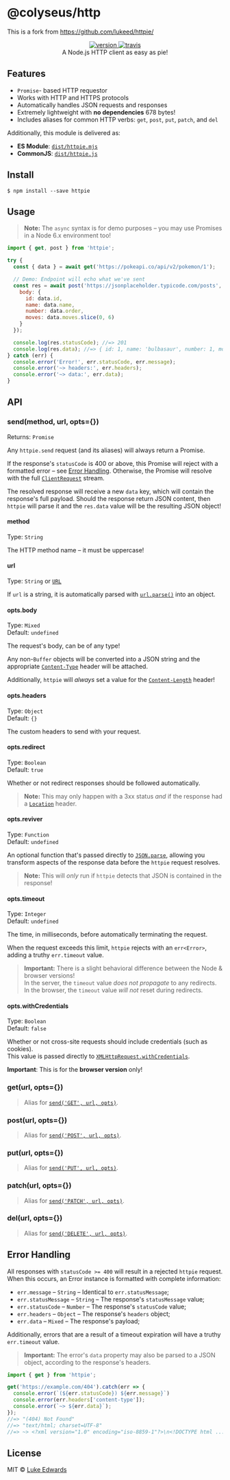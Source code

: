 # @colyseus/http

This is a fork from https://github.com/lukeed/httpie/

<div align="center">
  <a href="https://npmjs.org/package/@colyseus/http">
    <img src="https://badgen.now.sh/npm/v/@colyseus/http" alt="version" />
  </a>
  <a href="https://travis-ci.org/colyseus/httpie">
    <img src="https://badgen.now.sh/travis/colyseus/http" alt="travis" />
  </a>
</div>

<div align="center">A Node.js HTTP client as easy as pie!</div>

## Features

* `Promise`- based HTTP requestor
* Works with HTTP and HTTPS protocols
* Automatically handles JSON requests and responses
* Extremely lightweight with **no dependencies** 678 bytes!
* Includes aliases for common HTTP verbs: `get`, `post`, `put`, `patch`, and `del`

Additionally, this module is delivered as:

* **ES Module**: [`dist/httpie.mjs`](https://unpkg.com/httpie/dist/httpie.mjs)
* **CommonJS**: [`dist/httpie.js`](https://unpkg.com/httpie/dist/httpie.js)


## Install

```
$ npm install --save httpie
```


## Usage

> **Note:** The `async` syntax is for demo purposes – you may use Promises in a Node 6.x environment too!

```js
import { get, post } from 'httpie';

try {
  const { data } = await get('https://pokeapi.co/api/v2/pokemon/1');

  // Demo: Endpoint will echo what we've sent
  const res = await post('https://jsonplaceholder.typicode.com/posts', {
    body: {
      id: data.id,
      name: data.name,
      number: data.order,
      moves: data.moves.slice(0, 6)
    }
  });

  console.log(res.statusCode); //=> 201
  console.log(res.data); //=> { id: 1, name: 'bulbasaur', number: 1, moves: [{...}, {...}] }
} catch (err) {
  console.error('Error!', err.statusCode, err.message);
  console.error('~> headers:', err.headers);
  console.error('~> data:', err.data);
}
```


## API

### send(method, url, opts={})
Returns: `Promise`

Any `httpie.send` request (and its aliases) will always return a Promise.

If the response's `statusCode` is 400 or above, this Promise will reject with a formatted error – see [Error Handling](#error-handling). Otherwise, the Promise will resolve with the full [`ClientRequest`](https://nodejs.org/api/http.html#http_class_http_clientrequest) stream.

The resolved response will receive a new `data` key, which will contain the response's full payload. Should the response return JSON content, then `httpie` will parse it and the `res.data` value will be the resulting JSON object!

#### method
Type: `String`

The HTTP method name – it must be uppercase!

#### url
Type: `String` or [`URL`](https://nodejs.org/api/url.html#url_the_whatwg_url_api)

If `url` is a string, it is automatically parsed with [`url.parse()`](https://nodejs.org/api/url.html#url_url_parse_urlstring_parsequerystring_slashesdenotehost) into an object.

#### opts.body
Type: `Mixed`<br>
Default: `undefined`

The request's body, can be of any type!

Any non-`Buffer` objects will be converted into a JSON string and the appropriate [`Content-Type`](https://developer.mozilla.org/en-US/docs/Web/HTTP/Headers/Content-Type) header will be attached.

Additionally, `httpie` will _always_ set a value for the [`Content-Length`](https://developer.mozilla.org/en-US/docs/Web/HTTP/Headers/Content-Length) header!

#### opts.headers
Type: `Object`<br>
Default: `{}`

The custom headers to send with your request.

#### opts.redirect
Type: `Boolean`<br>
Default: `true`

Whether or not redirect responses should be followed automatically.

> **Note:** This may only happen with a 3xx status _and_ if the response had a [`Location`](https://developer.mozilla.org/en-US/docs/Web/HTTP/Headers/Location) header.

#### opts.reviver
Type: `Function`<br>
Default: `undefined`

An optional function that's passed directly to [`JSON.parse`](https://developer.mozilla.org/en-US/docs/Web/JavaScript/Reference/Global_Objects/JSON/parse#Parameters), allowing you transform aspects of the response data before the `httpie` request resolves.

> **Note:** This will _only_ run if `httpie` detects that JSON is contained in the response!

#### opts.timeout
Type: `Integer`<br>
Default: `undefined`

The time, in milliseconds, before automatically terminating the request.

When the request exceeds this limit, `httpie` rejects with an `err<Error>`, adding a truthy `err.timeout` value.

> **Important:** There is a slight behavioral difference between the Node & browser versions!<br>
In the server, the `timeout` value _does not propagate_ to any redirects.<br>
In the browser, the `timeout` value _will not_ reset during redirects.

#### opts.withCredentials
Type: `Boolean`<br>
Default: `false`

Whether or not cross-site requests should include credentials (such as cookies).<br>
This value is passed directly to [`XMLHttpRequest.withCredentials`](https://developer.mozilla.org/en-US/docs/Web/API/XMLHttpRequest/withCredentials).

**Important**: This is for the **browser version** only!



### get(url, opts={})
> Alias for [`send('GET', url, opts)`](#sendmethod-url-opts).

### post(url, opts={})
> Alias for [`send('POST', url, opts)`](#sendmethod-url-opts).

### put(url, opts={})
> Alias for [`send('PUT', url, opts)`](#sendmethod-url-opts).

### patch(url, opts={})
> Alias for [`send('PATCH', url, opts)`](#sendmethod-url-opts).

### del(url, opts={})
> Alias for [`send('DELETE', url, opts)`](#sendmethod-url-opts).


## Error Handling

All responses with `statusCode >= 400` will result in a rejected `httpie` request. When this occurs, an Error instance is formatted with complete information:

* `err.message` – `String` – Identical to `err.statusMessage`;
* `err.statusMessage` – `String` – The response's `statusMessage` value;
* `err.statusCode` – `Number` – The response's `statusCode` value;
* `err.headers` – `Object` – The response's `headers` object;
* `err.data` – `Mixed` – The response's payload;

Additionally, errors that are a result of a timeout expiration will have a truthy `err.timeout` value.

> **Important:** The error's `data` property may also be parsed to a JSON object, according to the response's headers.

```js
import { get } from 'httpie';

get('https://example.com/404').catch(err => {
  console.error(`(${err.statusCode}) ${err.message}`)
  console.error(err.headers['content-type']);
  console.error(`~> ${err.data}`);
});
//=> "(404) Not Found"
//=> "text/html; charset=UTF-8"
//=> ~> <?xml version="1.0" encoding="iso-8859-1"?>\n<!DOCTYPE html ...</body>\n</html>
```

## License

MIT © [Luke Edwards](https://lukeed.com)

